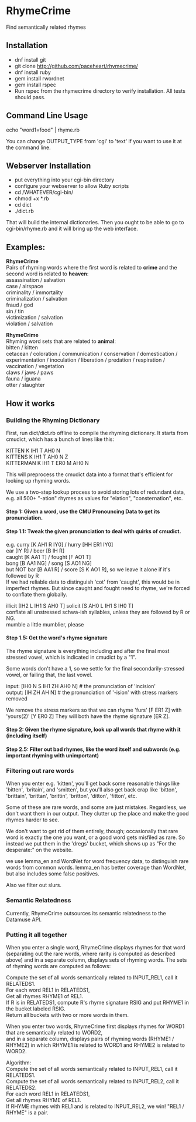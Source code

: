 # RhymeCrime
Find semantically related rhymes

## Installation

* dnf install git
* git clone http://github.com/paceheart/rhymecrime/
* dnf install ruby
* gem install rwordnet
* gem install rspec
* Run rspec from the rhymecrime directory to verify installation. All tests should pass.

## Command Line Usage

echo "word1=food" | rhyme.rb

You can change OUTPUT_TYPE from 'cgi' to 'text' if you want to use it at the command line.

## Webserver Installation

* put everything into your cgi-bin directory
* configure your webserver to allow Ruby scripts
* cd /WHATEVER/cgi-bin/
* chmod +x *.rb
* cd dict
* ./dict.rb

That will build the internal dictionaries. Then you ought to be able to go to cgi-bin/rhyme.rb and it will bring up the web interface.

## Examples:

**RhymeCrime**  
Pairs of rhyming words where the first word is related to **crime** and the second word is related to **heaven**:  
assassination / salvation  
case / airspace  
criminality / immortality  
criminalization / salvation  
fraud / god  
sin / tin  
victimization / salvation  
violation / salvation  

**RhymeCrime**  
Rhyming word sets that are related to **animal**:  
bitten / kitten  
cetacean / coloration / communication / conservation / domestication / experimentation / inoculation / liberation / predation / respiration / vaccination / vegetation  
claws / jaws / paws  
fauna / iguana  
otter / slaughter  

## How it works

### Building the Rhyming Dictionary

First, run dict/dict.rb offline to compile the rhyming dictionary.
It starts from cmudict, which has a bunch of lines like this:

  KITTEN  K IH1 T AH0 N  
  KITTENS  K IH1 T AH0 N Z  
  KITTERMAN  K IH1 T ER0 M AH0 N  

This will preprocess the cmudict data into a format that's efficient for looking up rhyming words.

We use a two-step lookup process to avoid storing lots of redundant data, e.g. all 500+ "-ation" rhymes as values for "elation", "consternation", etc.

#### Step 1: Given a word, use the CMU Pronouncing Data to get its pronunciation. 

#### Step 1.1: Tweak the given pronunciation to deal with quirks of cmudict. 
e.g. 
curry [K AH1 R IY0] / hurry [HH ER1 IY0]  
ear [IY R] / beer [B IH R]  
caught [K AA1 T] / fought [F AO1 T]  
bong [B AA1 NG] / song [S AO1 NG]  
but NOT bar [B AA1 R] / score [S K AO1 R], so we leave it alone if it's followed by R  
If we had reliable data to distinguish 'cot' from 'caught', this would be in imperfect rhymes. But since caught and fought need to rhyme, we're forced to conflate them globally.

illicit [IH2 L IH1 S AH0 T] solicit [S AH0 L IH1 S IH0 T]  
conflate all unstressed schwa-ish syllables, unless they are followed by R or NG.  
mumble a little mumblier, please  

#### Step 1.5: Get the word's rhyme signature

The rhyme signature is everything including and after the final most stressed vowel,
which is indicated in cmudict by a "1".

Some words don't have a 1, so we settle for the final secondarily-stressed vowel,
or failing that, the last vowel.

input: [IH0 N S IH1 ZH AH0 N] # the pronunciation of 'incision'  
output:        [IH  ZH AH  N] # the pronunciation of '-ision' with stress markers removed  

We remove the stress markers so that we can rhyme 'furs' [F ER1 Z] with 'yours(2)' [Y ER0 Z]
They will both have the rhyme signature [ER Z].

#### Step 2: Given the rhyme signature, look up all words that rhyme with it (including itself)

#### Step 2.5: Filter out bad rhymes, like the word itself and subwords (e.g. important rhyming with unimportant)

### Filtering out rare words

When you enter e.g. 'kitten', you'll get back some reasonable
things like 'bitten', 'britain', and 'smitten', but you'll also
get back crap like 'bitton', 'brittain', 'brittan', 'brittin',
'britton', 'ditton', 'fitton', etc.

Some of these are rare words, and some are just
mistakes. Regardless, we don't want them in our output. They
clutter up the place and make the good rhymes harder to see.

We don't want to get rid of them entirely, though; occasionally
that rare word is exactly the one you want, or a good word gets
misfiled as rare. So instead we put them in the 'dregs' bucket,
which shows up as "For the desperate:" on the website.

we use lemma_en and WordNet for word frequency data,
to distinguish rare words from common words.
lemma_en has better coverage than WordNet,
but also includes some false positives.

Also we filter out slurs.

### Semantic Relatedness

Currently, RhymeCrime outsources its semantic relatedness to the Datamuse API.

### Putting it all together

When you enter a single word, RhymeCrime displays rhymes for that word (separating out the rare words, where rarity is computed as described above) and in a separate column, displays sets of rhyming words. The sets of rhyming words are computed as follows:

Compute the set of all words semantically related to INPUT_REL1, call it RELATEDS1.  
For each word REL1 in RELATEDS1,  
  Get all rhymes RHYME1 of REL1.  
  If R is in RELATEDS1, compute R's rhyme signature RSIG and put RHYME1 in the bucket labeled RSIG.  
Return all buckets with two or more words in them.  

When you enter two words, RhymeCrime first displays rhymes for WORD1 that are semantically related to WORD2,  
and in a separate column, displays pairs of rhyming words (RHYME1 / RHYME2) in which RHYME1 is related to WORD1 and RHYME2 is related to WORD2. 

Algorithm:  
Compute the set of all words semantically related to INPUT_REL1, call it RELATEDS1.  
Compute the set of all words semantically related to INPUT_REL2, call it RELATEDS2.  
For each word REL1 in RELATEDS1,  
  Get all rhymes RHYME of REL1.  
  If RHYME rhymes with REL1 and is related to INPUT_REL2, we win! "REL1 / RHYME" is a pair.  
